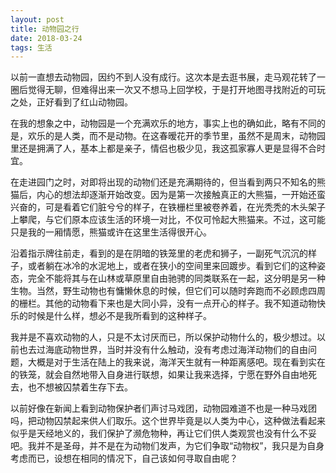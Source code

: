 ```yaml
---
layout: post
title: 动物园之行
date: 2018-03-24
tags: 生活
---
```

以前一直想去动物园，因约不到人没有成行。这次本是去逛书展，走马观花转了一圈后觉得无聊，但难得出来一次又不想马上回学校，于是打开地图寻找附近的可玩之处，正好看到了红山动物园。

在我的想象之中，动物园是一个充满欢乐的地方，事实上也的确如此，略有不同的是，欢乐的是人类，而不是动物。在这春暧花开的季节里，虽然不是周末，动物园里还是拥满了人，基本上都是亲子，情侣也极少见，我这孤家寡人更是显得不合时宜。

在走进园门之时，对即将出现的动物们还是充满期待的，但当看到两只不知名的熊猫后，内心的想法却逐渐开始改变。因为是第一次接触真正的大熊猫，一开始还蛮兴奋的，可是看着它们脏兮兮的样子，在铁栅栏里被卷养着，在光秃秃的木头架子上攀爬，与它们原本应该生活的环境一对比，不仅可怜起大熊猫来。不过，这可能只是我的一厢情愿，熊猫或许在这里生活得很开心。

沿着指示牌往前走，看到的是在阴暗的铁笼里的老虎和狮子，一副死气沉沉的样子，或者躺在冰冷的水泥地上，或者在狭小的空间里来回踱步。看到它们的这种姿态，完全不能将其与在山林或草原里自由驰骋的同类联系在一起，这分明是另一种生物。当然，野生动物也有慵懒休息的时候，但它们可以随时奔跑而不必顾虑四周的栅栏。其他的动物看下来也是大同小异，没有一点开心的样子。我不知道动物快乐的时候是什么样，想必不是我所看到的这种样子。

我并是不喜欢动物的人，只是不太讨厌而已，所以保护动物什么的，极少想过。以前也去过海底动物世界，当时并没有什么触动，没有考虑过海洋动物们的自由问题，大概是对于生活在陆上的我来说，海洋天生就有一种距离感吧。现在看到实在的铁笼，就会自然地带入自身进行联想，如果让我来选择，宁愿在野外自由地死去，也不想被囚禁着生存下去。

以前好像在新闻上看到动物保护者们声讨马戏团，动物园难道不也是一种马戏团吗，把动物囚禁起来供人们取乐。这个世界毕竟是以人类为中心，这种做法看起来似乎是天经地义的，我们保护了濒危物种，再让它们供人类观赏也没有什么不妥吧。我并不是圣母，并不是在为动物们发声，为它们争取“动物权”，我只是为自身考虑而已，设想在相同的情况下，自己该如何寻取自由呢？